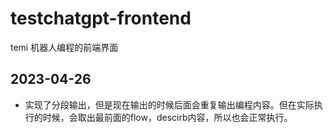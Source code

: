 # testchatgpt-frontend

temi 机器人编程的前端界面


## 2023-04-26
- 实现了分段输出，但是现在输出的时候后面会重复输出编程内容。但在实际执行的时候，会取出最前面的flow，descirb内容，所以也会正常执行。
